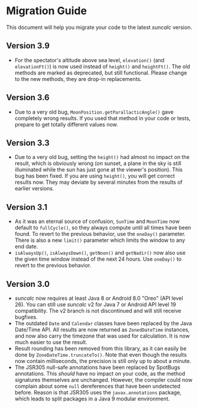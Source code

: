 # Migration Guide

This document will help you migrate your code to the latest _suncalc_ version.

## Version 3.9
* For the spectator's altitude above sea level, `elevation()` (and `elevationFt()`) is now used instead of `height()` and `heightFt()`. The old methods are marked as deprecated, but still functional. Please change to the new methods, they are drop-in replacements.

## Version 3.6
* Due to a very old bug, `MoonPosition.getParallacticAngle()` gave completely wrong results. If you used that method in your code or tests, prepare to get totally different values now.

## Version 3.3
* Due to a very old bug, setting the `height()` had almost no impact on the result, which is obviously wrong (on sunset, a plane in the sky is still illuminated while the sun has just gone at the viewer's position). This bug has been fixed. If you are using `height()`, you will get correct results now. They may deviate by several minutes from the results of earlier versions.

## Version 3.1
* As it was an eternal source of confusion, `SunTime` and `MoonTime` now default to `fullCycle()`, so they always compute until all times have been found. To revert to the previous behavior, use the `oneDay()` parameter. There is also a new `limit()` parameter which limits the window to any end date.
* `isAlwaysUp()`, `isAlwaysDown()`, `getNoon()` and `getNadir()` now also use the given time window instead of the next 24 hours. Use `oneDay()` to revert to the previous behavior.

## Version 3.0
* _suncalc_ now requires at least Java 8 or Android 8.0 "Oreo" (API level 26). You can still use _suncalc_ v2 for Java 7 or Android API level 19 compatibility. The v2 branch is not discontinued and will still receive bugfixes.
* The outdated `Date` and `Calendar` classes have been replaced by the Java Date/Time API. All results are now returned as `ZonedDateTime` instances, and now also carry the timezone that was used for calculation. It is now much easier to use the result.
* Result rounding has been removed from this library, as it can easily be done by `ZoneDateTime.truncateTo()`. Note that even though the results now contain milliseconds, the precision is still only up to about a minute.
* The JSR305 null-safe annotations have been replaced by SpotBugs annotations. This _should_ have no impact on your code, as the method signatures themselves are unchanged. However, the compiler could now complain about some `null` dereferences that have been undetected before. Reason is that JSR305 uses the `javax.annotations` package, which leads to split packages in a Java 9 modular environment.

